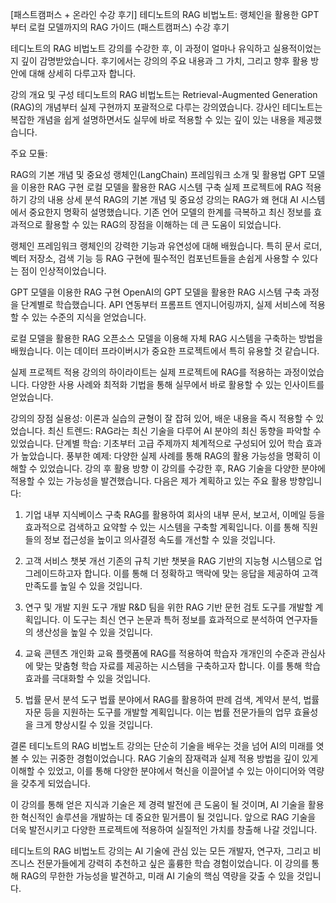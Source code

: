 [패스트캠퍼스 + 온라인 수강 후기] 테디노트의 RAG 비법노트: 랭체인을 활용한 GPT부터 로컬 모델까지의 RAG 가이드 (패스트캠퍼스) 수강 후기

테디노트의 RAG 비법노트 강의를 수강한 후, 이 과정이 얼마나 유익하고 실용적이었는지 깊이 감명받았습니다. 후기에서는 강의의 주요 내용과 그 가치, 그리고 향후 활용 방안에 대해 상세히 다루고자 합니다.

강의 개요 및 구성
테디노트의 RAG 비법노트는 Retrieval-Augmented Generation (RAG)의 개념부터 실제 구현까지 포괄적으로 다루는 강의였습니다. 강사인 테디노트는 복잡한 개념을 쉽게 설명하면서도 실무에 바로 적용할 수 있는 깊이 있는 내용을 제공했습니다.

주요 모듈:

RAG의 기본 개념 및 중요성
랭체인(LangChain) 프레임워크 소개 및 활용법
GPT 모델을 이용한 RAG 구현
로컬 모델을 활용한 RAG 시스템 구축
실제 프로젝트에 RAG 적용하기
강의 내용 상세 분석
RAG의 기본 개념 및 중요성
강의는 RAG가 왜 현대 AI 시스템에서 중요한지 명확히 설명했습니다. 기존 언어 모델의 한계를 극복하고 최신 정보를 효과적으로 활용할 수 있는 RAG의 장점을 이해하는 데 큰 도움이 되었습니다.

랭체인 프레임워크
랭체인의 강력한 기능과 유연성에 대해 배웠습니다. 특히 문서 로더, 벡터 저장소, 검색 기능 등 RAG 구현에 필수적인 컴포넌트들을 손쉽게 사용할 수 있다는 점이 인상적이었습니다.

GPT 모델을 이용한 RAG 구현
OpenAI의 GPT 모델을 활용한 RAG 시스템 구축 과정을 단계별로 학습했습니다. API 연동부터 프롬프트 엔지니어링까지, 실제 서비스에 적용할 수 있는 수준의 지식을 얻었습니다.

로컬 모델을 활용한 RAG
오픈소스 모델을 이용해 자체 RAG 시스템을 구축하는 방법을 배웠습니다. 이는 데이터 프라이버시가 중요한 프로젝트에서 특히 유용할 것 같습니다.

실제 프로젝트 적용
강의의 하이라이트는 실제 프로젝트에 RAG를 적용하는 과정이었습니다. 다양한 사용 사례와 최적화 기법을 통해 실무에서 바로 활용할 수 있는 인사이트를 얻었습니다.

강의의 장점
실용성: 이론과 실습의 균형이 잘 잡혀 있어, 배운 내용을 즉시 적용할 수 있었습니다.
최신 트렌드: RAG라는 최신 기술을 다루어 AI 분야의 최신 동향을 파악할 수 있었습니다.
단계별 학습: 기초부터 고급 주제까지 체계적으로 구성되어 있어 학습 효과가 높았습니다.
풍부한 예제: 다양한 실제 사례를 통해 RAG의 활용 가능성을 명확히 이해할 수 있었습니다.
강의 후 활용 방향
이 강의를 수강한 후, RAG 기술을 다양한 분야에 적용할 수 있는 가능성을 발견했습니다. 다음은 제가 계획하고 있는 주요 활용 방향입니다:

1. 기업 내부 지식베이스 구축
RAG를 활용하여 회사의 내부 문서, 보고서, 이메일 등을 효과적으로 검색하고 요약할 수 있는 시스템을 구축할 계획입니다. 이를 통해 직원들의 정보 접근성을 높이고 의사결정 속도를 개선할 수 있을 것입니다.

2. 고객 서비스 챗봇 개선
기존의 규칙 기반 챗봇을 RAG 기반의 지능형 시스템으로 업그레이드하고자 합니다. 이를 통해 더 정확하고 맥락에 맞는 응답을 제공하여 고객 만족도를 높일 수 있을 것입니다.

3. 연구 및 개발 지원 도구 개발
R&D 팀을 위한 RAG 기반 문헌 검토 도구를 개발할 계획입니다. 이 도구는 최신 연구 논문과 특허 정보를 효과적으로 분석하여 연구자들의 생산성을 높일 수 있을 것입니다.

4. 교육 콘텐츠 개인화
교육 플랫폼에 RAG를 적용하여 학습자 개개인의 수준과 관심사에 맞는 맞춤형 학습 자료를 제공하는 시스템을 구축하고자 합니다. 이를 통해 학습 효과를 극대화할 수 있을 것입니다.

5. 법률 문서 분석 도구
법률 분야에서 RAG를 활용하여 판례 검색, 계약서 분석, 법률 자문 등을 지원하는 도구를 개발할 계획입니다. 이는 법률 전문가들의 업무 효율성을 크게 향상시킬 수 있을 것입니다.

결론
테디노트의 RAG 비법노트 강의는 단순히 기술을 배우는 것을 넘어 AI의 미래를 엿볼 수 있는 귀중한 경험이었습니다. RAG 기술의 잠재력과 실제 적용 방법을 깊이 있게 이해할 수 있었고, 이를 통해 다양한 분야에서 혁신을 이끌어낼 수 있는 아이디어와 역량을 갖추게 되었습니다.

이 강의를 통해 얻은 지식과 기술은 제 경력 발전에 큰 도움이 될 것이며, AI 기술을 활용한 혁신적인 솔루션을 개발하는 데 중요한 밑거름이 될 것입니다. 앞으로 RAG 기술을 더욱 발전시키고 다양한 프로젝트에 적용하여 실질적인 가치를 창출해 나갈 것입니다.

테디노트의 RAG 비법노트 강의는 AI 기술에 관심 있는 모든 개발자, 연구자, 그리고 비즈니스 전문가들에게 강력히 추천하고 싶은 훌륭한 학습 경험이었습니다. 이 강의를 통해 RAG의 무한한 가능성을 발견하고, 미래 AI 기술의 핵심 역량을 갖출 수 있을 것입니다.
